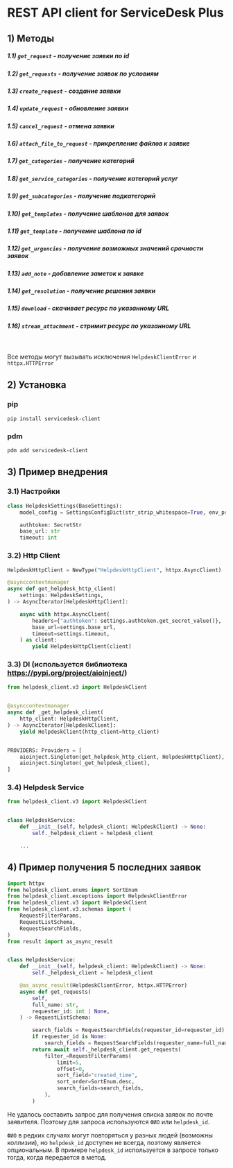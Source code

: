 # REST API client for ServiceDesk Plus

## 1) Методы

##### 1.1) `get_request` - получение заявки по id

##### 1.2) `get_requests` - получение заявок по условиям

##### 1.3) `create_request` - создание заявки

##### 1.4) `update_request` - обновление заявки

##### 1.5) `cancel_request` - отмена заявки

##### 1.6) `attach_file_to_request` - прикрепление файлов к заявке

##### 1.7) `get_categories` - получение категорий

##### 1.8) `get_service_categories` - получение категорий услуг

##### 1.9) `get_subcategories` - получение подкатегорий

##### 1.10) `get_templates` - получение шаблонов для заявок

##### 1.11) `get_template` - получение шаблона по id

##### 1.12) `get_urgencies` - получение возможных значений срочности заявок

##### 1.13) `add_note` - добавление заметок к заявке

##### 1.14) `get_resolution` - получение решения заявки

##### 1.15) `download` - скачивает ресурс по указанному URL

##### 1.16) `stream_attachment` - стримит ресурс по указанному URL

<br />

Все методы могут вызывать исключения `HelpdeskClientError` и `httpx.HTTPError`

## 2) Установка

### pip

```
pip install servicedesk-client
```

### pdm

```
pdm add servicedesk-client
```

## 3) Пример внедрения

### 3.1) Настройки

```python
class HelpdeskSettings(BaseSettings):
    model_config = SettingsConfigDict(str_strip_whitespace=True, env_prefix="helpdesk_")

    authtoken: SecretStr
    base_url: str
    timeout: int
```

### 3.2) Http Client

```python
HelpdeskHttpClient = NewType("HelpdeskHttpClient", httpx.AsyncClient)

@asynccontextmanager
async def get_helpdesk_http_client(
    settings: HelpdeskSettings,
) -> AsyncIterator[HelpdeskHttpClient]:

    async with httpx.AsyncClient(
        headers={"authtoken": settings.authtoken.get_secret_value()},
        base_url=settings.base_url,
        timeout=settings.timeout,
    ) as client:
        yield HelpdeskHttpClient(client)
```

### 3.3) DI (используется библиотека https://pypi.org/project/aioinject/)

```python
from helpdesk_client.v3 import HelpdeskClient


@asynccontextmanager
async def _get_helpdesk_client(
    http_client: HelpdeskHttpClient,
) -> AsyncIterator[HelpdeskClient]:
    yield HelpdeskClient(http_client=http_client)


PROVIDERS: Providers = [
    aioinject.Singleton(get_helpdesk_http_client, HelpdeskHttpClient),
    aioinject.Singleton(_get_helpdesk_client),
]
```

### 3.4) Helpdesk Service

```python
from helpdesk_client.v3 import HelpdeskClient


class HelpdeskService:
    def __init__(self, helpdesk_client: HelpdeskClient) -> None:
        self._helpdesk_client = helpdesk_client

    ...
```

## 4) Пример получения 5 последних заявок

```python
import httpx
from helpdesk_client.enums import SortEnum
from helpdesk_client.exceptions import HelpdeskClientError
from helpdesk_client.v3 import HelpdeskClient
from helpdesk_client.v3.schemas import (
    RequestFilterParams,
    RequestListSchema,
    RequestSearchFields,
)
from result import as_async_result


class HelpdeskService:
    def __init__(self, helpdesk_client: HelpdeskClient) -> None:
        self._helpdesk_client = helpdesk_client

    @as_async_result(HelpdeskClientError, httpx.HTTPError)
    async def get_requests(
        self,
        full_name: str,
        requester_id: int | None,
    ) -> RequestListSchema:

        search_fields = RequestSearchFields(requester_id=requester_id)
        if requester_id is None:
            search_fields = RequestSearchFields(requester_name=full_name)
        return await self._helpdesk_client.get_requests(
            filter_=RequestFilterParams(
                limit=5,
                offset=0,
                sort_field="created_time",
                sort_order=SortEnum.desc,
                search_fields=search_fields,
            ),
        )
```

Не удалось составить запрос для получения списка заявок по почте заявителя. Поэтому для запроса используются `ФИО` или `helpdesk_id`.

`ФИО` в редких случаях могут повторяться у разных людей (возможны коллизии), но `helpdesk_id` доступен не всегда, поэтому является опциональным. В примере `helpdesk_id` используется в запросе только тогда, когда передается в метод.
